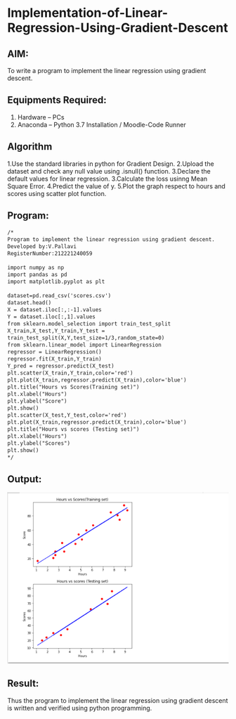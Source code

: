 # Implementation-of-Linear-Regression-Using-Gradient-Descent

## AIM:
To write a program to implement the linear regression using gradient descent.

## Equipments Required:
1. Hardware – PCs
2. Anaconda – Python 3.7 Installation / Moodle-Code Runner

## Algorithm
1.Use the standard libraries in python for Gradient Design.
2.Upload the dataset and check any null value using .isnull() function. 3.Declare the default values for linear regression.
3.Calculate the loss usinng Mean Square Error.
4.Predict the value of y.
5.Plot the graph respect to hours and scores using scatter plot function.
## Program:
```
/*
Program to implement the linear regression using gradient descent.
Developed by:V.Pallavi 
RegisterNumber:212221240059

import numpy as np
import pandas as pd
import matplotlib.pyplot as plt

dataset=pd.read_csv('scores.csv')
dataset.head()
X = dataset.iloc[:,:-1].values
Y = dataset.iloc[:,1].values
from sklearn.model_selection import train_test_split
X_train,X_test,Y_train,Y_test = train_test_split(X,Y,test_size=1/3,random_state=0)
from sklearn.linear_model import LinearRegression
regressor = LinearRegression()
regressor.fit(X_train,Y_train)
Y_pred = regressor.predict(X_test)
plt.scatter(X_train,Y_train,color='red')
plt.plot(X_train,regressor.predict(X_train),color='blue')
plt.title("Hours vs Scores(Training set)")
plt.xlabel("Hours")
plt.ylabel("Score")
plt.show()
plt.scatter(X_test,Y_test,color='red')
plt.plot(X_train,regressor.predict(X_train),color='blue')
plt.title("Hours vs scores (Testing set)")
plt.xlabel("Hours")
plt.ylabel("Scores")
plt.show()  
*/
```

## Output:
![linear regression using gradient descent](https://github.com/Pallavi-Raveendranadreddy/Implementation-of-Linear-Regression-Using-Gradient-Descent/blob/78c2acd792b15999e38056709a1ae7381431011b/lr.PNG)


## Result:
Thus the program to implement the linear regression using gradient descent is written and verified using python programming.
